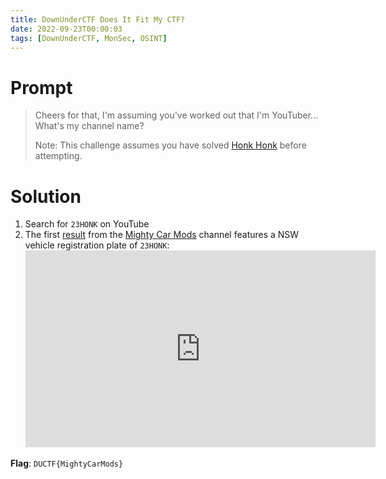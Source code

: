 ```yaml
---
title: DownUnderCTF Does It Fit My CTF?
date: 2022-09-23T00:00:03
tags: [DownUnderCTF, MonSec, OSINT]
---
```


# Prompt
> Cheers for that, I'm assuming you've worked out that I'm YouTuber... What's my channel name?
> 
> Note: This challenge assumes you have solved [Honk Honk](../honk_honk) before attempting.

# Solution
1. Search for `23HONK` on YouTube
1. The first [result](https://youtu.be/-aIYaOV04g8) from the [Mighty Car Mods](https://www.youtube.com/c/mightycarmods) channel features a NSW vehicle registration plate of `23HONK`:
	<iframe width="560" height="315" src="https://www.youtube.com/embed/-aIYaOV04g8" title="YouTube video player" frameborder="0" allow="accelerometer; autoplay; clipboard-write; encrypted-media; gyroscope; picture-in-picture" allowfullscreen></iframe>

**Flag**: `DUCTF{MightyCarMods}`
